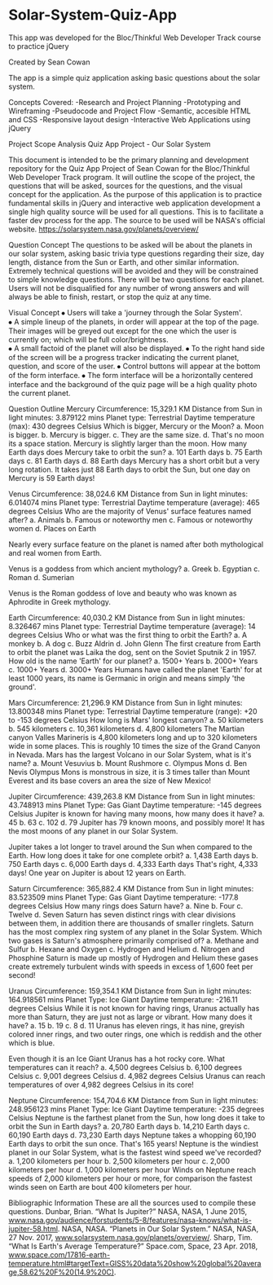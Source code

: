 # Solar-System-Quiz-App
This app was developed for the Bloc/Thinkful Web Developer Track course to practice jQuery

Created by Sean Cowan

The app is a simple quiz application asking basic questions about the solar system.

Concepts Covered:
-Research and Project Planning
-Prototyping and Wireframing
-Pseudocode and Project Flow
-Semantic, accesible HTML and CSS
-Responsive layout design
-Interactive Web Applications using jQuery

Project Scope Analysis
Quiz App Project - Our Solar System

This document is intended to be the primary planning and development repository for the Quiz App Project of Sean Cowan for the Bloc/Thinkful Web Developer Track program.  It will outline the scope of the project, the questions that will be asked, sources for the questions, and the visual concept for the application.  As the purpose of this application is to practice fundamental skills in jQuery and interactive web application development a single high quality source will be used for all questions.  This is to facilitate a faster dev process for the app. The source to be used will be NASA's official website. 
https://solarsystem.nasa.gov/planets/overview/

Question Concept
The questions to be asked will be about the planets in our solar system, asking basic trivia type questions regarding their size, day length, distance from the Sun or Earth, and other similar information.  Extremely technical questions will be avoided and they will be constrained to simple knowledge questions.  There will be two questions for each planet.
Users will not be disqualified for any number of wrong answers and will always be able to finish, restart, or stop the quiz at any time.  

Visual Concept 
⦁	Users will take a 'journey through the Solar System'.  
⦁	A simple lineup of the planets, in order will appear at the top of the page.  Their images will be greyed out except for the one which the user is currently on; which will be full color/brightness.   
⦁	A small factoid of the planet will also be displayed.
⦁	To the right hand side of the screen will be a progress tracker indicating the current planet, question, and score of the user.
⦁	Control buttons will appear at the bottom of the form interface.
⦁	The form interface will be a horizontally centered interface and the background of the quiz page will be a high quality photo the current planet.  

Question Outline
	Mercury
Circumference: 15,329.1 KM
Distance from Sun in light minutes: 3.879122 mins
Planet type: Terrestrial 
Daytime temperature (max): 430 degrees Celsius
Which is bigger, Mercury or the Moon?
a.	Moon is bigger.
b.	Mercury is bigger.
c.	They are the same size.
d.	That's no moon its a space station.
	Mercury is slightly larger than the moon.
How many Earth days does Mercury take to orbit the sun?
a.	101 Earth days
b.	75 Earth days
c.	81 Earth days
d.	88 Earth days
Mercury has a short orbit but a very long rotation.  It takes just 88 Earth days to orbit the Sun, but one day on Mercury is 59 Earth days!

Venus
Circumference: 38,024.6 KM
Distance from Sun in light minutes: 6.014074 mins
Planet type: Terrestrial
Daytime temperature (average): 465 degrees Celsius
Who are the majority of Venus' surface features named after?
a.	Animals
b.	Famous or noteworthy men
c.	Famous or noteworthy women
d.	Places on Earth

Nearly every surface feature on the planet is named after both mythological and real women from Earth.

Venus is a goddess from which ancient mythology?
a.	Greek
b.	Egyptian
c.	Roman
d.	Sumerian

Venus is the Roman goddess of love and beauty who was known as Aphrodite in Greek mythology.

Earth
Circumference: 40,030.2 KM
Distance from Sun in light minutes: 8.326467 mins
Planet type: Terrestrial
Daytime temperature (average): 14 degrees Celsius
Who or what was the first thing to orbit the Earth?
a.	A monkey
b.	A dog
c.	Buzz Aldrin
d.	John Glenn
The first creature from Earth to orbit the planet was Laika the dog, sent on the Soviet Sputnik 2 in 1957.
How old is the name 'Earth' for our planet?
a.	1500+ Years
b.	2000+ Years
c.	1000+ Years
d.	3000+ Years
Humans have called the planet 'Earth' for at least 1000 years, its name is Germanic in origin and means simply 'the ground'.

Mars
Circumference: 21,296.9 KM
Distance from Sun in light minutes: 13.800348 mins
Planet type: Terrestrial
Daytime temperature (range): +20 to -153 degrees Celsius
How long is Mars' longest canyon?
a.	50 kilometers
b.	545 kilometers
c.	10,361 kilometers
d.	4,800 kilometers
The Martian canyon Valles Marineris is 4,800 kilometers long and up to 320 kilometers wide in some places.  This is roughly 10 times the size of the Grand Canyon in Nevada. 
Mars has the largest Volcano in our Solar System, what is it's name?
a.	Mount Vesuvius 
b.	Mount Rushmore
c.	Olympus Mons
d.	Ben Nevis
Olympus Mons is monstrous in size, it is 3 times taller than Mount Everest and its base covers an area the size of New Mexico!

Jupiter
Circumference: 439,263.8 KM
Distance from Sun in light minutes: 43.748913 mins
Planet Type: Gas Giant
Daytime temperature: -145 degrees Celsius
Jupiter is known for having many moons, how many does it have?
a.	45
b.	63
c.	102
d.	79
Jupiter has 79 known moons, and possibly more!  It has the most moons of any planet in our Solar System.

Jupiter takes a lot longer to travel around the Sun when compared to the Earth.  How long does it take for one complete orbit?
a.	1,438 Earth days
b.	750 Earth days
c.	6,000 Earth days
d.	4,333 Earth days
That's right, 4,333 days! One year on Jupiter is about 12 years on Earth.

Saturn
Circumference: 365,882.4 KM
Distance from Sun in light minutes: 83.523509 mins
Planet Type: Gas Giant
Daytime temperature: -177.8 degrees Celsius
How many rings does Saturn have?
a.	Nine
b.	Four
c.	Twelve
d.	Seven
Saturn has seven distinct rings with clear divisions between them, in addition there are thousands of smaller ringlets.  Saturn has the most complex ring system of any planet in the Solar System.
Which two gases is Saturn's atmosphere primarily comprised of?
a.	Methane and Sulfur
b.	Hexane and Oxygen
c.	Hydrogen and Helium
d.	Nitrogen and Phosphine
Saturn is made up mostly of Hydrogen and Helium these gases create extremely turbulent winds with speeds in excess of 1,600 feet per second!

Uranus
Circumference: 159,354.1 KM
Distance from Sun in light minutes: 164.918561 mins
Planet Type: Ice Giant
Daytime temperature: -216.11 degrees Celsius
While it is not known for having rings, Uranus actually has more than Saturn, they are just not as large or vibrant.  How many does it have?
a.	15
b.	19
c.	8
d.	11
Uranus has eleven rings, it has nine, greyish colored inner rings, and two outer rings, one which is reddish and the other which is blue.

Even though it is an Ice Giant Uranus has a hot rocky core.  What temperatures can it reach?
a.	4,500 degrees Celsius
b.	6,100 degrees Celsius
c.	9,001 degrees Celsius
d.	4,982 degrees Celsius
Uranus can reach temperatures of over 4,982 degrees Celsius in its core!

Neptune
Circumference: 154,704.6 KM
Distance from Sun in light minutes: 248.956123 mins
Planet Type: Ice Giant
Daytime temperature: -235 degrees Celsius
Neptune is the farthest planet from the Sun, how long does it take to orbit the Sun in Earth days?
a.	20,780 Earth days
b.	14,210 Earth days
c.	60,190 Earth days
d.	73,230 Earth days
Neptune takes a whopping 60,190 Earth days to orbit the sun once.  That's 165 years!
Neptune is the windiest planet in our Solar System, what is the fastest wind speed we've recorded?
a.	1,200 kilometers per hour
b.	2,500 kilometers per hour
c.	2,000 kilometers per hour
d.	1,000 kilometers per hour
Winds on Neptune reach speeds of 2,000 kilometers per hour or more, for comparison the fastest winds seen on Earth are bout 400 kilometers per hour.

Bibliographic Information
These are all the sources used to compile these questions.
Dunbar, Brian. “What Is Jupiter?” NASA, NASA, 1 June 2015, www.nasa.gov/audience/forstudents/5-8/features/nasa-knows/what-is-jupiter-58.html.
NASA, NASA. “Planets in Our Solar System.” NASA, NASA, 27 Nov. 2017, www.solarsystem.nasa.gov/planets/overview/.
Sharp, Tim. “What Is Earth's Average Temperature?” Space.com, Space, 23 Apr. 2018, www.space.com/17816-earth-temperature.html#targetText=GISS%20data%20show%20global%20average,58.62%20F%20(14.9%20C).

